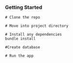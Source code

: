 ### Getting Started

```no-highlight
# Clone the repo

# Move into project directory

# Install any dependencies
bundle install

#Create database

# Run the app
```
